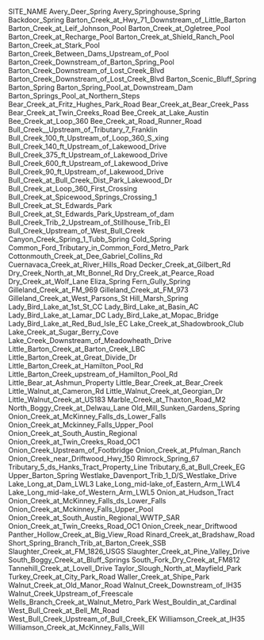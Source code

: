 SITE_NAME
Avery_Deer_Spring
Avery_Springhouse_Spring
Backdoor_Spring
Barton_Creek_at_Hwy_71_Downstream_of_Little_Barton
Barton_Creek_at_Leif_Johnson_Pool
Barton_Creek_at_Ogletree_Pool
Barton_Creek_at_Recharge_Pool
Barton_Creek_at_Shield_Ranch_Pool
Barton_Creek_at_Stark_Pool
Barton_Creek_Between_Dams_Upstream_of_Pool
Barton_Creek_Downstream_of_Barton_Spring_Pool
Barton_Creek_Downstream_of_Lost_Creek_Blvd
Barton_Creek_Downstream_of_Lost_Creek_Blvd
Barton_Scenic_Bluff_Spring
Barton_Spring
Barton_Spring_Pool_at_Downstream_Dam
Barton_Springs_Pool_at_Northern_Steps
Bear_Creek_at_Fritz_Hughes_Park_Road
Bear_Creek_at_Bear_Creek_Pass
Bear_Creek_at_Twin_Creeks_Road
Bee_Creek_at_Lake_Austin
Bee_Creek_at_Loop_360
Bee_Creek_at_Road_Runner_Road
Bull_Creek__Upstream_of_Tributary_7_Franklin
Bull_Creek_100_ft_Upstream_of_Loop_360_S_xing
Bull_Creek_140_ft_Upstream_of_Lakewood_Drive
Bull_Creek_375_ft_Upstream_of_Lakewood_Drive
Bull_Creek_600_ft_Upstream_of_Lakewood_Drive
Bull_Creek_90_ft_Upstream_of_Lakewood_Drive
Bull_Creek_at_Bull_Creek_Dist_Park_Lakewood_Dr
Bull_Creek_at_Loop_360_First_Crossing
Bull_Creek_at_Spicewood_Springs_Crossing_1
Bull_Creek_at_St_Edwards_Park
Bull_Creek_at_St_Edwards_Park_Upstream_of_dam
Bull_Creek_Trib_2_Upstream_of_Stillhouse_Trib_EI
Bull_Creek_Upstream_of_West_Bull_Creek
Canyon_Creek_Spring_1_Tubb_Spring
Cold_Spring
Common_Ford_Tributary_in_Common_Ford_Metro_Park
Cottonmouth_Creek_at_Dee_Gabriel_Collins_Rd
Cuernavaca_Creek_at_River_Hills_Road
Decker_Creek_at_Gilbert_Rd
Dry_Creek_North_at_Mt_Bonnel_Rd
Dry_Creek_at_Pearce_Road
Dry_Creek_at_Wolf_Lane
Eliza_Spring
Fern_Gully_Spring
Gilleland_Creek_at_FM_969
Gilleland_Creek_at_FM_973
Gilleland_Creek_at_West_Parsons_St
Hill_Marsh_Spring
Lady_Bird_Lake_at_1st_St_CC
Lady_Bird_Lake_at_Basin_AC
Lady_Bird_Lake_at_Lamar_DC
Lady_Bird_Lake_at_Mopac_Bridge
Lady_Bird_Lake_at_Red_Bud_Isle_EC
Lake_Creek_at_Shadowbrook_Club
Lake_Creek_at_Sugar_Berry_Cove
Lake_Creek_Downstream_of_Meadowheath_Drive
Little_Barton_Creek_at_Barton_Creek_LBC
Little_Barton_Creek_at_Great_Divide_Dr
Little_Barton_Creek_at_Hamilton_Pool_Rd
Little_Barton_Creek_upstream_of_Hamilton_Pool_Rd
Little_Bear_at_Ashmun_Property
Little_Bear_Creek_at_Bear_Creek
Little_Walnut_at_Cameron_Rd
Little_Walnut_Creek_at_Georgian_Dr
Little_Walnut_Creek_at_US183
Marble_Creek_at_Thaxton_Road_M2
North_Boggy_Creek_at_Delwau_Lane
Old_Mill_Sunken_Gardens_Spring
Onion_Creek_at_McKinney_Falls_ds_Lower_Falls
Onion_Creek_at_Mckinney_Falls_Upper_Pool
Onion_Creek_at_South_Austin_Regional
Onion_Creek_at_Twin_Creeks_Road_OC1
Onion_Creek_Upstream_of_Footbridge
Onion_Creek_at_Pfulman_Ranch
Onion_Creek_near_Driftwood_Hwy_150
Rimrock_Spring_67
Tributary_5_ds_Hanks_Tract_Property_Line
Tributary_6_at_Bull_Creek_EG
Upper_Barton_Spring
Westlake_Davenport_Trib_1_D/S_Westlake_Drive
Lake_Long_at_Dam_LWL3
Lake_Long_mid-lake_of_Eastern_Arm_LWL4
Lake_Long_mid-lake_of_Western_Arm_LWL5
Onion_at_Hudson_Tract
Onion_Creek_at_McKinney_Falls_ds_Lower_Falls
Onion_Creek_at_Mckinney_Falls_Upper_Pool
Onion_Creek_at_South_Austin_Regional_WWTP_SAR
Onion_Creek_at_Twin_Creeks_Road_OC1
Onion_Creek_near_Driftwood
Panther_Hollow_Creek_at_Big_View_Road
Rinard_Creek_at_Bradshaw_Road
Short_Spring_Branch_Trib_at_Barton_Creek_SSB
Slaughter_Creek_at_FM_1826_USGS
Slaughter_Creek_at_Pine_Valley_Drive
South_Boggy_Creek_at_Bluff_Springs
South_Fork_Dry_Creek_at_FM812
Tannehill_Creek_at_Lovell_Drive
Taylor_Slough_North_at_Mayfield_Park
Turkey_Creek_at_City_Park_Road
Waller_Creek_at_Shipe_Park
Walnut_Creek_at_Old_Manor_Road
Walnut_Creek_Downstream_of_IH35
Walnut_Creek_Upstream_of_Freescale
Wells_Branch_Creek_at_Walnut_Metro_Park
West_Bouldin_at_Cardinal
West_Bull_Creek_at_Bell_Mt_Road
West_Bull_Creek_Upstream_of_Bull_Creek_EK
Williamson_Creek_at_IH35
Williamson_Creek_at_McKinney_Falls_Will
